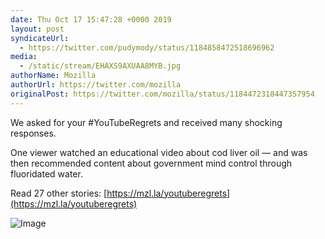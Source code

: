 ```yaml
---
date: Thu Oct 17 15:47:28 +0000 2019
layout: post
syndicateUrl:
  - https://twitter.com/pudymody/status/1184858472518696962
media:
  - /static/stream/EHAXS9AXUAA8MYB.jpg
authorName: Mozilla
authorUrl: https://twitter.com/mozilla
originalPost: https://twitter.com/mozilla/status/1184472318447357954
---
```

We asked for your #YouTubeRegrets and received many shocking responses. 

One viewer watched an educational video about cod liver oil — and was then recommended content about government mind control through fluoridated water.

Read 27 other stories: [https://mzl.la/youtuberegrets](https://mzl.la/youtuberegrets) 

![Image](/static/stream/EHAXS9AXUAA8MYB.jpg)